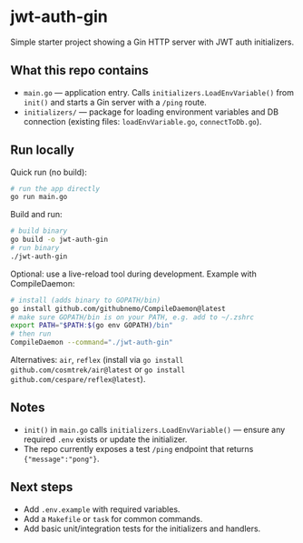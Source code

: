 # jwt-auth-gin

Simple starter project showing a Gin HTTP server with JWT auth initializers.

## What this repo contains

- `main.go` — application entry. Calls `initializers.LoadEnvVariable()` from `init()` and starts a Gin server with a `/ping` route.
- `initializers/` — package for loading environment variables and DB connection (existing files: `loadEnvVariable.go`, `connectToDb.go`).

## Run locally

Quick run (no build):

```bash
# run the app directly
go run main.go
```

Build and run:

```bash
# build binary
go build -o jwt-auth-gin
# run binary
./jwt-auth-gin
```

Optional: use a live-reload tool during development. Example with CompileDaemon:

```bash
# install (adds binary to GOPATH/bin)
go install github.com/githubnemo/CompileDaemon@latest
# make sure GOPATH/bin is on your PATH, e.g. add to ~/.zshrc
export PATH="$PATH:$(go env GOPATH)/bin"
# then run
CompileDaemon --command="./jwt-auth-gin"
```

Alternatives: `air`, `reflex` (install via `go install github.com/cosmtrek/air@latest` or `go install github.com/cespare/reflex@latest`).

## Notes

- `init()` in `main.go` calls `initializers.LoadEnvVariable()` — ensure any required `.env` exists or update the initializer.
- The repo currently exposes a test `/ping` endpoint that returns `{"message":"pong"}`.

## Next steps

- Add `.env.example` with required variables.
- Add a `Makefile` or `task` for common commands.
- Add basic unit/integration tests for the initializers and handlers.
